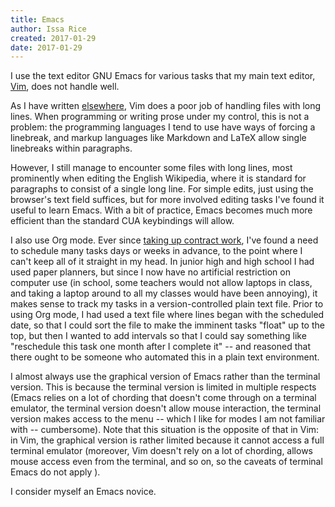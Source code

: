 ```yaml
---
title: Emacs
author: Issa Rice
created: 2017-01-29
date: 2017-01-29
---
```


I use the text editor GNU Emacs for various tasks that my main text editor,
[Vim](wiki/vim.md), does not handle well.

As I have written [elsewhere](http://vim.wikia.com/wiki/Working_with_long_lines?useskin=monobook),
Vim does a poor job of handling files with long lines.
When programming or writing prose under my control, this is not a problem:
the programming languages I tend to use have ways of forcing a linebreak, and
markup languages like Markdown and LaTeX allow single linebreaks within
paragraphs.

However, I still manage to encounter some files with long lines, most prominently
when editing the English Wikipedia, where it is standard for paragraphs to consist
of a single long line.
For simple edits, just using the browser's text field suffices, but for more involved
editing tasks I've found it useful to learn Emacs.
With a bit of practice, Emacs becomes much more efficient than the standard CUA
keybindings will allow.

I also use Org mode.
Ever since [taking up contract
work](https://contractwork.vipulnaik.com/worker.php?worker=Issa+Rice),
I've found a need to schedule many tasks days or weeks in advance, to
the point where I can't keep all of it straight in my head.
In junior high and high school I had used paper planners, but since
I now have no artificial restriction on computer use
(in school, some teachers would not allow laptops in class, and taking a laptop
around to all my classes would have been annoying), it makes sense to
track my tasks in a version-controlled plain text file.
Prior to using Org mode, I had used a text file where lines began with the
scheduled date, so that I could sort the file to make the imminent tasks
"float" up to the top, but then I wanted to add intervals so that I could say
something like "reschedule this task one month after I complete it" -- and
reasoned that there ought to be someone who automated this in a plain text
environment.

I almost always use the graphical version of Emacs rather than the terminal
version.
This is because the terminal version is limited in multiple respects (Emacs
relies on a lot of chording that doesn't come through on a terminal emulator,
the terminal version doesn't allow mouse interaction, the terminal version
makes access to the menu -- which I like for modes I am not familiar with --
cumbersome).
Note that this situation is the opposite of that in Vim: in Vim, the graphical
version is rather limited because it cannot access a full terminal emulator
(moreover, Vim doesn't rely on a lot of chording, allows mouse access even from
the terminal, and so on, so the caveats of terminal Emacs do not apply ).

I consider myself an Emacs novice.
